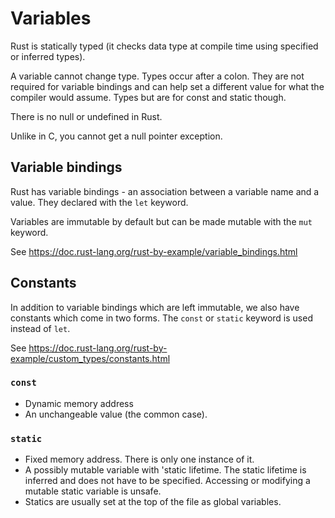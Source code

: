 # Variables

Rust is statically typed (it checks data type at compile time using specified or inferred types).

A variable cannot change type. Types occur after a colon. They are not required for variable bindings and can help set a different value for what the compiler would assume. Types but are for const and static though.

There is no null or undefined in Rust.

Unlike in C, you cannot get a null pointer exception.


## Variable bindings

Rust has variable bindings - an association between a variable name and a value. They declared with the `let` keyword.

Variables are immutable by default but can be made mutable with the `mut` keyword. 

See https://doc.rust-lang.org/rust-by-example/variable_bindings.html


## Constants

In addition to variable bindings which are left immutable, we also have constants which come in two forms. The `const` or `static` keyword is used instead of `let`.

See https://doc.rust-lang.org/rust-by-example/custom_types/constants.html


### `const`

- Dynamic memory address
- An unchangeable value (the common case).

### `static`

- Fixed memory address. There is only one instance of it.
- A possibly mutable variable with 'static lifetime. The static lifetime is inferred and does not have to be specified. Accessing or modifying a mutable static variable is unsafe.
- Statics are usually set at the top of the file as global variables.
